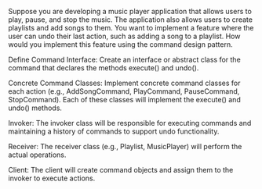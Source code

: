 Suppose you are developing a music player application that allows users to play, pause, and stop the music.
The application also allows users to create playlists and add songs to them. You want to implement a feature
where the user can undo their last action, such as adding a song to a playlist. How would you implement this feature
using the command design pattern.

Define Command Interface: Create an interface or abstract class for the command that declares the methods execute() and undo().

Concrete Command Classes: Implement concrete command classes for each action (e.g., AddSongCommand, PlayCommand, PauseCommand, StopCommand). Each of these classes will implement the execute() and undo() methods.

Invoker: The invoker class will be responsible for executing commands and maintaining a history of commands to support undo functionality.

Receiver: The receiver class (e.g., Playlist, MusicPlayer) will perform the actual operations.

Client: The client will create command objects and assign them to the invoker to execute actions.